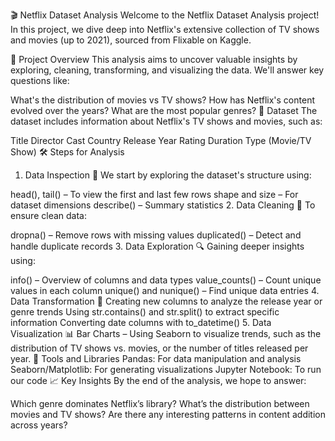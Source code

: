 🎬 Netflix Dataset Analysis
Welcome to the Netflix Dataset Analysis project! In this project, we dive deep into Netflix's extensive collection of TV shows and movies (up to 2021), sourced from Flixable on Kaggle.

🚀 Project Overview
This analysis aims to uncover valuable insights by exploring, cleaning, transforming, and visualizing the data. We'll answer key questions like:

What's the distribution of movies vs TV shows?
How has Netflix's content evolved over the years?
What are the most popular genres?
📂 Dataset
The dataset includes information about Netflix's TV shows and movies, such as:

Title
Director
Cast
Country
Release Year
Rating
Duration
Type (Movie/TV Show)
🛠️ Steps for Analysis
1. Data Inspection 🧐
We start by exploring the dataset's structure using:

head(), tail() – To view the first and last few rows
shape and size – For dataset dimensions
describe() – Summary statistics
2. Data Cleaning 🧹
To ensure clean data:

dropna() – Remove rows with missing values
duplicated() – Detect and handle duplicate records
3. Data Exploration 🔍
Gaining deeper insights using:

info() – Overview of columns and data types
value_counts() – Count unique values in each column
unique() and nunique() – Find unique data entries
4. Data Transformation 🔄
Creating new columns to analyze the release year or genre trends
Using str.contains() and str.split() to extract specific information
Converting date columns with to_datetime()
5. Data Visualization 📊
Bar Charts – Using Seaborn to visualize trends, such as the distribution of TV shows vs. movies, or the number of titles released per year.
🔧 Tools and Libraries
Pandas: For data manipulation and analysis
Seaborn/Matplotlib: For generating visualizations
Jupyter Notebook: To run our code
📈 Key Insights
By the end of the analysis, we hope to answer:

Which genre dominates Netflix’s library?
What’s the distribution between movies and TV shows?
Are there any interesting patterns in content addition across years?
